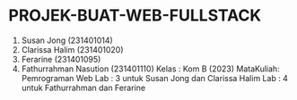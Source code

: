 # PROJEK-BUAT-WEB-FULLSTACK

1. Susan Jong (231401014)
2. Clarissa Halim (231401020)
3. Ferarine (231401095)
4. Fathurrahman Nasution (231401110)
Kelas : Kom B (2023)
MataKuliah: Pemrograman Web
Lab   : 3 untuk Susan Jong dan Clarissa Halim
Lab   : 4 untuk Fathurrahman dan Ferarine